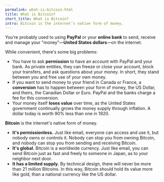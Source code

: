 ```yaml
---
permalink: what-is-bitcoin.html
title: What is Bitcoin?
short_title: What is Bitcoin?
intro: Bitcoin is the internet’s native form of money.
---
```


You're probably used to using **PayPal** or your **online bank** to send, receive and manage your "money"—**United States dollars**—on the internet. 

While convenient, there's some big problems:

- You have to ask **permission** to have an account with PayPal and your bank. As private entities, they can freeze or close your account, block your transfers, and ask questions about your money. In short, they stand between you and free use of your own money.
- If you want to send money to your friend in Canada or France, a **conversion** has to happen between your form of money, the US Dollar, and theirs, the Canadian Dollar or Euro. PayPal and the banks charge a fee for this conversion.
- Your money itself **loses value** over time, as the United States government continually grows the money supply through inflation. A dollar today is worth 90% less than one in 1920.

**Bitcoin** is the internet's native form of money. 

- **It's permissionless.** Just like email, everyone can access and use it, but nobody owns or controls it. Nobody can stop you from owning Bitcoin, and nobody can stop you from sending and receiving Bitcoin.
- **It's global.** Bitcoin is a worldwide currency. Just like email, you can send Bitcoin just as fast and freely to someone in Japan, as to your neighbor next door.
- **It has a limited supply.** By technical design, there will never be more than 21 million Bitcoins. In this way, Bitcoin should hold its value more like gold, than a national currency like the US dollar.
